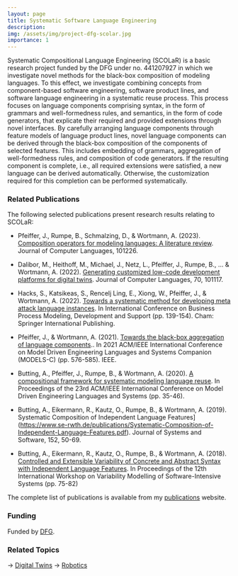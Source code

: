 ```yaml
---
layout: page
title: Systematic Software Language Engineering
description: 
img: /assets/img/project-dfg-scolar.jpg
importance: 1
---
```


Systematic Compositional Language Engineering (SCOLaR) is a basic research project funded by the DFG under no. 441207927 in which we investigate novel methods for the black-box composition of modeling languages. 
To this effect, we investigate combining concepts from component-based software engineering, software product lines, and software language engineering in a systematic reuse process.
This process focuses on language components comprising syntax, in the form of grammars and well-formedness rules, and semantics, in the form of code generators, that explicate their required and provided extensions through novel interfaces. 
By carefully arranging language components through feature models of language product lines, novel language components can be derived through the black-box composition of the components of selected features. 
This includes embedding of grammars, aggregation of well-formedness rules, and composition of code generators. 
If the resulting component is complete, i.e., all required extensions were satisfied, a new language can be derived automatically. 
Otherwise, the customization required for this completion can be performed systematically.

### Related Publications

The following selected publications present research results relating to SCOLaR: 


- Pfeiffer, J., Rumpe, B., Schmalzing, D., & Wortmann, A. (2023). [Composition operators for modeling languages: A literature review](https://www.sciencedirect.com/science/article/abs/pii/S2590118423000369?casa_token=C5-2_eTVNB4AAAAA:P3nIHLVSAMwRDt4Tn11QatHrWroNTxxWMg88LtkpXBsDx6BIsQtUHFpdzE3g6R3toYAD-_ix). Journal of Computer Languages, 101226.

- Dalibor, M., Heithoff, M., Michael, J., Netz, L., Pfeiffer, J., Rumpe, B., ... & Wortmann, A. (2022). [Generating customized low-code development platforms for digital twins](https://awortmann.github.io/downloads/paper/Generating_Customized_Low-Code_Development_Platforms_for_Digital_Twins.pdf). Journal of Computer Languages, 70, 101117.

- Hacks, S., Katsikeas, S., Rencelj Ling, E., Xiong, W., Pfeiffer, J., & Wortmann, A. (2022). [Towards a systematic method for developing meta attack language instances](https://awortmann.github.io/downloads/paper/Towards_a_Systematic_Method_for_Developing_Meta_Attack_Language_Instances.pdf). In International Conference on Business Process Modeling, Development and Support (pp. 139-154). Cham: Springer International Publishing.

- Pfeiffer, J., & Wortmann, A. (2021). [Towards the black-box aggregation of language components](https://awortmann.github.io/downloads/paper/Towards_the_Black_Box_Aggregation_of_Language_Components.pdf).. In 2021 ACM/IEEE International Conference on Model Driven Engineering Languages and Systems Companion (MODELS-C) (pp. 576-585). IEEE.

- Butting, A., Pfeiffer, J., Rumpe, B., & Wortmann, A. (2020). [A compositional framework for systematic modeling language reuse](http://www.se-rwth.de/publications/A-Compositional-Framework-for-Systematic-Modeling-Language-Reuse.pdf). In Proceedings of the 23rd ACM/IEEE International Conference on Model Driven Engineering Languages and Systems (pp. 35-46).

- Butting, A., Eikermann, R., Kautz, O., Rumpe, B., & Wortmann, A. (2019). Systematic Composition of Independent Language Features](https://www.se-rwth.de/publications/Systematic-Composition-of-Independent-Language-Features.pdf). Journal of Systems and Software, 152, 50-69.

- Butting, A., Eikermann, R., Kautz, O., Rumpe, B., & Wortmann, A. (2018). [Controlled and Extensible Variability of Concrete and Abstract Syntax with Independent Language Features](https://www.se-rwth.de/publications/Controlled-and-Extensible-Variability-of-Concrete-and-Abstract-Syntax-with-Independent-Language-Features.pdf). In Proceedings of the 12th International Workshop on Variability Modelling of Software-Intensive Systems (pp. 75-82)

The complete list of publications is available from my [publications](https://awortmann.github.io/publications/) website.

### Funding

Funded by [DFG](https://gepris.dfg.de/gepris/projekt/441207927?context=projekt&task=showDetail&id=441207927&).

### Related Topics

→ [Digital Twins](https://wortmann.ac/dts/)
→ [Robotics](https://awortmann.github.io/research/robotics/)